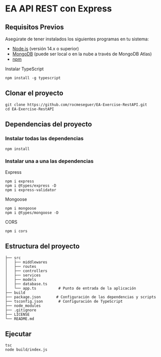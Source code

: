 # EA API REST con Express

## Requisitos Previos

Asegúrate de tener instalados los siguientes programas en tu sistema:

- [Node.js](https://nodejs.org/) (versión 14.x o superior)
- [MongoDB](https://www.mongodb.com/) (puede ser local o en la nube a través de MongoDB Atlas)
- [npm](https://www.npmjs.com/) 

Instalar TypeScript
```
npm install -g typescript
```

## Clonar el proyecto

```
git clone https://github.com/rocmeseguer/EA-Exercise-RestAPI.git
cd EA-Exercise-RestAPI
```

## Dependencias del proyecto

### Instalar todas las dependencias
```
npm install
```

### Instalar una a una las dependencias

Express
```
npm i express
npm i @types/express -D
npm i express-validator
```

Mongoose
```
npm i mongoose
npm i @types/mongoose -D
```

CORS
```
npm i cors
```

## Estructura del proyecto

```
├── src
│   ├── middlewares
│   ├── routes
│   ├── controllers
│   ├── services
│   ├── models
│   ├── database.ts
│   └── app.ts          # Punto de entrada de la aplicación
├── build
├── package.json       # Configuración de las dependencias y scripts
├── tsconfig.json       # Configuración de TypeScript
├── node_modules
├── .gitignore
├── LICENSE
└── README.md
```

## Ejecutar
```
tsc
node build/index.js
```
